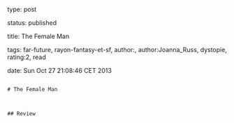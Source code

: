 type: post
status: published
title: The Female Man
tags:  far-future,  rayon-fantasy-et-sf, author:, author:Joanna_Russ, dystopie, rating:2, read
date: Sun Oct 27 21:08:46 CET 2013
~~~~~~
# The Female Man

## Review

